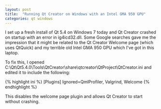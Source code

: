 ```yaml
---
layout: post
title:  "Running Qt Creator on Windows with an Intel GMA 950 GPU"
categories: qt windows
---
```


I set up a fresh install of Qt 5.4 on Windows 7 today and Qt Creator crashed on startup with an error in ig4icd32.dll. Some Google searches gave me the impression that it might be related to the Qt Creator Welcome page (which uses QtQuick) and my terrible old Intel GMA 950 GPU which I've got in this laptop.

To fix this, I opened C:\Qt\Qt5.4.0\Tools\QtCreator\share\qtcreator\QtProject\QtCreator.ini and edited it to include the following:

{% highlight ini %}
[Plugins]
Ignored=QmlProfiler, Valgrind, Welcome
{% endhighlight %}

This disables the welcome page plugin and allows Qt Creator to start without crashing.

